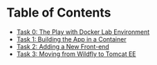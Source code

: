 # Table of Contents

- [Task 0: The Play with Docker Lab Environment](#0)
- [Task 1: Building the App in a Container](#1)
- [Task 2: Adding a New Front-end](#2)
- [Task 3: Moving from Wildfly to Tomcat EE](#3)
